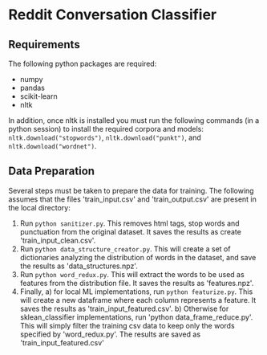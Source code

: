 # Reddit Conversation Classifier

## Requirements

The following python packages are required:
* numpy
* pandas
* scikit-learn
* nltk

In addition, once nltk is installed you must run the following commands (in a python session) to install the required corpora and models: `nltk.download("stopwords")`, `nltk.download("punkt")`, and `nltk.download("wordnet")`.


## Data Preparation

Several steps must be taken to prepare the data for training. The following assumes that the files 'train_input.csv' and 'train_output.csv' are present in the local directory:

1. Run `python sanitizer.py`. This removes html tags, stop words and punctuation from the original dataset. It saves the results as create 'train_input_clean.csv'.
2. Run `python data_structure_creator.py`. This will create a set of dictionaries analyzing the distribution of words in the dataset, and save the results as 'data_structures.npz'.
3. Run `python word_redux.py`. This will extract the words to be used as features from the distribution file. It saves the results as 'features.npz'.
4. Finally,
    a) for local ML implementations, run `python featurize.py`. This will create a new dataframe where each column represents a feature. It saves the results as 'train_input_featured.csv'.
    b) Otherwise for sklean_classifier implementations, run 'python data_frame_reduce.py'. This will simply filter the training csv data to keep only the words specified by 'word_redux.py'. The results are saved as 'train_input_featured.csv'


